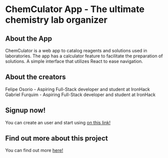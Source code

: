 # ChemCulator App - The ultimate chemistry lab organizer

## About the App
ChemCulator is a web app to catalog reagents and solutions used in laboratories. The app has a calculator feature to facilitate the preparation of solutions. A simple interface that utilizes React to ease navigation.

## About the creators
Felipe Osorio - Aspiring Full-Stack developer and student at IronHack
Gabriel Furquim - Aspiring Full-Stack developer and student at IronHack

## Signup now!
You can create an user and start using [on this link!](https://sharp-swanson-89e035.netlify.app/singup)

## Find out more about this project
You can find out more [here!](https://docs.google.com/presentation/d/13H6H4soNt74vgZ0D3ynsq2SdcWH-gzm-alxMIShnHaU/edit?usp=sharing)

